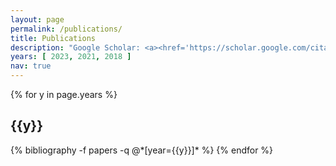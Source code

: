 ```yaml
---
layout: page
permalink: /publications/
title: Publications
description: "Google Scholar: <a><href='https://scholar.google.com/citations?user=08esT74AAAAJ&hl=en' target='_blank'>08esT74AAAAJ</a> | * denotes equal contribution and joint lead authorship."
years: [ 2023, 2021, 2018 ]
nav: true
---
```


<div class="publications">

{% for y in page.years %}
  <h2 class="year">{{y}}</h2>
  {% bibliography -f papers -q @*[year={{y}}]* %}
{% endfor %}

</div>
